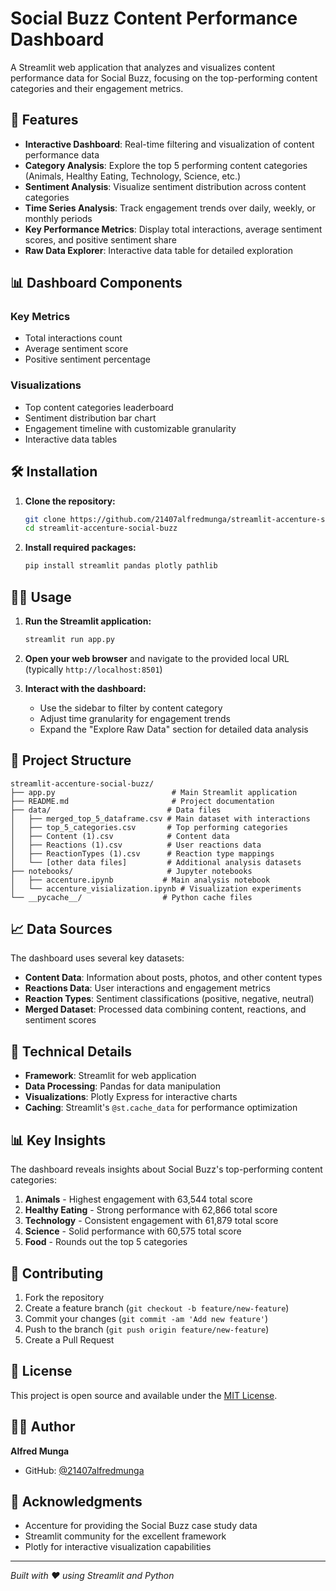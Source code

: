 # Social Buzz Content Performance Dashboard

A Streamlit web application that analyzes and visualizes content performance data for Social Buzz, focusing on the top-performing content categories and their engagement metrics.

## 🚀 Features

- **Interactive Dashboard**: Real-time filtering and visualization of content performance data
- **Category Analysis**: Explore the top 5 performing content categories (Animals, Healthy Eating, Technology, Science, etc.)
- **Sentiment Analysis**: Visualize sentiment distribution across content categories
- **Time Series Analysis**: Track engagement trends over daily, weekly, or monthly periods
- **Key Performance Metrics**: Display total interactions, average sentiment scores, and positive sentiment share
- **Raw Data Explorer**: Interactive data table for detailed exploration

## 📊 Dashboard Components

### Key Metrics
- Total interactions count
- Average sentiment score
- Positive sentiment percentage

### Visualizations
- Top content categories leaderboard
- Sentiment distribution bar chart
- Engagement timeline with customizable granularity
- Interactive data tables

## 🛠️ Installation

1. **Clone the repository:**
   ```bash
   git clone https://github.com/21407alfredmunga/streamlit-accenture-social-buzz.git
   cd streamlit-accenture-social-buzz
   ```

2. **Install required packages:**
   ```bash
   pip install streamlit pandas plotly pathlib
   ```

## 🏃‍♂️ Usage

1. **Run the Streamlit application:**
   ```bash
   streamlit run app.py
   ```

2. **Open your web browser** and navigate to the provided local URL (typically `http://localhost:8501`)

3. **Interact with the dashboard:**
   - Use the sidebar to filter by content category
   - Adjust time granularity for engagement trends
   - Expand the "Explore Raw Data" section for detailed data analysis

## 📁 Project Structure

```
streamlit-accenture-social-buzz/
├── app.py                          # Main Streamlit application
├── README.md                       # Project documentation
├── data/                          # Data files
│   ├── merged_top_5_dataframe.csv # Main dataset with interactions
│   ├── top_5_categories.csv       # Top performing categories
│   ├── Content (1).csv            # Content data
│   ├── Reactions (1).csv          # User reactions data
│   ├── ReactionTypes (1).csv      # Reaction type mappings
│   └── [other data files]         # Additional analysis datasets
├── notebooks/                     # Jupyter notebooks
│   ├── accenture.ipynb           # Main analysis notebook
│   └── accenture_visialization.ipynb # Visualization experiments
└── __pycache__/                  # Python cache files
```

## 📈 Data Sources

The dashboard uses several key datasets:

- **Content Data**: Information about posts, photos, and other content types
- **Reactions Data**: User interactions and engagement metrics
- **Reaction Types**: Sentiment classifications (positive, negative, neutral)
- **Merged Dataset**: Processed data combining content, reactions, and sentiment scores

## 🔧 Technical Details

- **Framework**: Streamlit for web application
- **Data Processing**: Pandas for data manipulation
- **Visualizations**: Plotly Express for interactive charts
- **Caching**: Streamlit's `@st.cache_data` for performance optimization

## 📊 Key Insights

The dashboard reveals insights about Social Buzz's top-performing content categories:

1. **Animals** - Highest engagement with 63,544 total score
2. **Healthy Eating** - Strong performance with 62,866 total score
3. **Technology** - Consistent engagement with 61,879 total score
4. **Science** - Solid performance with 60,575 total score
5. **Food** - Rounds out the top 5 categories

## 🤝 Contributing

1. Fork the repository
2. Create a feature branch (`git checkout -b feature/new-feature`)
3. Commit your changes (`git commit -am 'Add new feature'`)
4. Push to the branch (`git push origin feature/new-feature`)
5. Create a Pull Request

## 📄 License

This project is open source and available under the [MIT License](LICENSE).

## 👨‍💻 Author

**Alfred Munga**
- GitHub: [@21407alfredmunga](https://github.com/21407alfredmunga)

## 🙏 Acknowledgments

- Accenture for providing the Social Buzz case study data
- Streamlit community for the excellent framework
- Plotly for interactive visualization capabilities

---

*Built with ❤️ using Streamlit and Python*